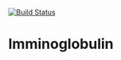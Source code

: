 [![Build Status](https://travis-ci.org/omrumbakitemiz/imminoglobulin.svg?branch=master)](https://travis-ci.org/omrumbakitemiz/imminoglobulin)
# Imminoglobulin
